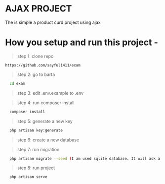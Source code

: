 
# AJAX PROJECT

The is simple a product curd project using ajax



# How you setup and run this project -

> step 1: clone repo 

    https://github.com/sayful1411/exam

> step 2: go to barta

```bash
  cd exam
  ``` 
  
>  step 3: edit .env.example to .env
   
> step 4: run composer install

```bash
  composer install
  ``` 
  
  > step 5: generate a new key
  
```bash
  php artisan key:generate
  ``` 
  
  >  step 6: create a new database 
  
    
  >  step 7: run migration 

```bash
  php artisan migrate --seed (I am used sqlite database. It will ask a prompt to create sqlite database)
  ``` 
  
  >  step 8: run project
  
```bash
  php artisan serve
  ```
